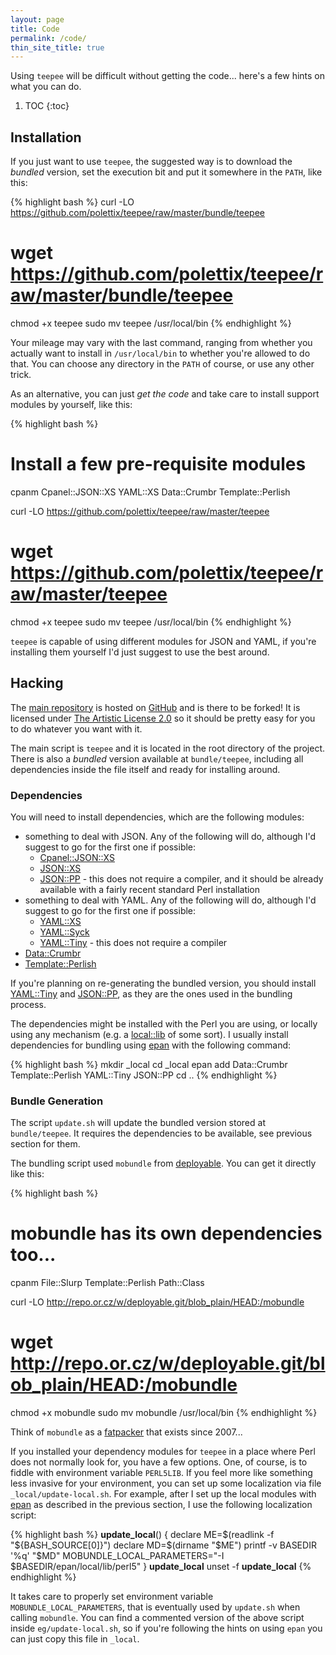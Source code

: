 ```yaml
---
layout: page
title: Code
permalink: /code/
thin_site_title: true
---
```


Using `teepee` will be difficult without getting the code... here's
a few hints on what you can do.

1. TOC
{:toc}

## Installation

If you just want to use `teepee`, the suggested way is to download the
*bundled* version, set the execution bit and put it somewhere in the
`PATH`, like this:

{% highlight bash %}
curl -LO https://github.com/polettix/teepee/raw/master/bundle/teepee
#   wget https://github.com/polettix/teepee/raw/master/bundle/teepee
chmod +x teepee
sudo mv teepee /usr/local/bin
{% endhighlight %}

Your mileage may vary with the last command, ranging from whether you
actually want to install in `/usr/local/bin` to whether you're allowed
to do that. You can choose any directory in the `PATH` of course, or use
any other trick.

As an alternative, you can just *get the code* and take care to install
support modules by yourself, like this:

{% highlight bash %}
# Install a few pre-requisite modules
cpanm Cpanel::JSON::XS YAML::XS Data::Crumbr Template::Perlish

curl -LO https://github.com/polettix/teepee/raw/master/teepee
#   wget https://github.com/polettix/teepee/raw/master/teepee
chmod +x teepee
sudo mv teepee /usr/local/bin
{% endhighlight %}

`teepee` is capable of using different modules for JSON and YAML, if
you're installing them yourself I'd just suggest to use the best around.

## Hacking

The [main repository](https://github.com/polettix/teepee) is hosted on
[GitHub](https://github.com/) and is there to be forked! It is licensed
under [The Artistic License
2.0](http://www.perlfoundation.org/artistic_license_2_0) so it should be
pretty easy for you to do whatever you want with it.

The main script is `teepee` and it is located in the root directory of
the project. There is also a *bundled* version available at
`bundle/teepee`, including all dependencies inside the file itself and
ready for installing around.

### Dependencies

You will need to install dependencies, which are the following modules:

- something to deal with JSON. Any of the following will do, although
  I'd suggest to go for the first one if possible:
    - [Cpanel::JSON::XS](https://metacpan.org/pod/Cpanel::JSON::XS)
    - [JSON::XS](https://metacpan.org/pod/JSON::XS)
    - [JSON::PP](https://metacpan.org/pod/JSON::PP) - this does not
      require a compiler, and it should be already available with
      a fairly recent standard Perl installation
- something to deal with YAML. Any of the following will do, although
  I'd suggest to go for the first one if possible:
    - [YAML::XS](https://metacpan.org/pod/YAML::XS)
    - [YAML::Syck](https://metacpan.org/pod/YAML::Syck)
    - [YAML::Tiny](https://metacpan.org/pod/YAML::Tiny) - this does not
      require a compiler
- [Data::Crumbr](https://metacpan.org/pod/Data::Crumbr)
- [Template::Perlish](https://metacpan.org/pod/Template::Perlish)

If you're planning on re-generating the bundled version, you should
install [YAML::Tiny](https://metacpan.org/pod/YAML::Tiny) and
[JSON::PP](https://metacpan.org/pod/JSON::PP), as they are the ones used
in the bundling process.

The dependencies might be installed with the Perl you are using, or
locally using any mechanism (e.g.
a [local::lib](https://metacpan.org/pod/local::lib) of some sort).
I usually install dependencies for bundling using
[epan](https://github.com/polettix/epan) with the following command:

{% highlight bash %}
mkdir _local
cd _local
epan add Data::Crumbr Template::Perlish YAML::Tiny JSON::PP
cd ..
{% endhighlight %}

### Bundle Generation

The script `update.sh` will update the bundled version stored at
`bundle/teepee`. It requires the dependencies to be available, see
previous section for them.

The bundling script used `mobundle` from
[deployable](http://repo.or.cz/deployable.git). You can get it directly
like this:

{% highlight bash %}
# mobundle has its own dependencies too...
cpanm File::Slurp Template::Perlish Path::Class

curl -LO http://repo.or.cz/w/deployable.git/blob_plain/HEAD:/mobundle
#   wget http://repo.or.cz/w/deployable.git/blob_plain/HEAD:/mobundle
chmod +x mobundle
sudo mv mobundle /usr/local/bin
{% endhighlight %}

Think of `mobundle` as
a [fatpacker](https://metacpan.org/pod/App::FatPacker) that exists since
2007...

If you installed your dependency modules for `teepee` in a place where
Perl does not normally look for, you have a few options. One, of course,
is to fiddle with environment variable `PERL5LIB`. If you feel more like
something less invasive for your environment, you can set up some
localization via file `_local/update-local.sh`. For example, after I set
up the local modules with [epan](https://github.com/polettix/epan) as
described in the previous section, I use the following localization
script:

{% highlight bash %}
__update_local__() {
    declare ME=$(readlink -f "${BASH_SOURCE[0]}")
    declare MD=$(dirname "$ME")
    printf -v BASEDIR '%q' "$MD"
    MOBUNDLE_LOCAL_PARAMETERS="-I $BASEDIR/epan/local/lib/perl5"
}
__update_local__
unset -f __update_local__
{% endhighlight %}

It takes care to properly set environment variable
`MOBUNDLE_LOCAL_PARAMETERS`, that is eventually used by `update.sh` when
calling `mobundle`. You can find a commented version of the above script
inside `eg/update-local.sh`, so if you're following the hints on using
`epan` you can just copy this file in `_local`.
